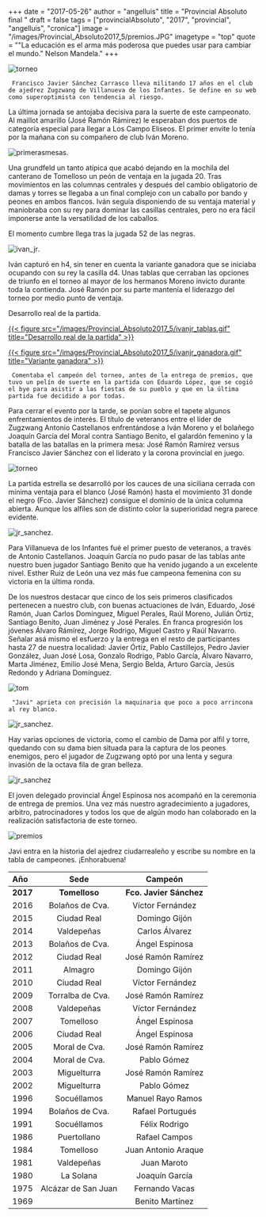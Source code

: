 +++
date = "2017-05-26"
author = "angelluis"
title = "Provincial Absoluto final "
draft = false
tags = ["provincialAbsoluto", "2017", "provincial", "angelluis", "cronica"]
image = "/images/Provincial_Absoluto2017_5/premios.JPG"
imagetype = "top"
quote = "\"La educación es el arma más poderosa que puedes usar para cambiar el mundo.\" Nelson Mandela."
+++



![torneo](/images/Provincial_Absoluto2017_5/torneo.jpg)

     Francisco Javier Sánchez Carrasco lleva militando 17 años en el club de ajedrez Zugzwang de Villanueva de los Infantes. Se define en su web como superoptimista con tendencia al riesgo.

La última jornada se antojaba decisiva para la suerte de este campeonato. Al maillot amarillo (José Ramón Rámirez) le esperaban dos puertos de categoría especial para llegar a Los Campo Eliseos. El primer envite lo tenía por la mañana con su compañero de club Iván Moreno.

![primerasmesas](/images/Provincial_Absoluto2017_5/ivan_jr.jpg).

Una grundfeld un tanto atípica que acabó dejando en la mochila del canterano de Tomelloso un peón de ventaja en la jugada 20. Tras movimientos en las columnas centrales y después del cambio obligatorio de damas y torres se llegaba a un final complejo con un caballo por bando y peones en ambos flancos. Iván seguía disponiendo de su ventaja material y maniobraba con su rey para dominar las casillas centrales, pero no era fácil imponerse ante la versatilidad de los caballos.

El momento cumbre llega tras la jugada 52 de las negras.

![ivan_jr](/images/Provincial_Absoluto2017_5/ivan_jr.png).

Iván capturó en h4, sin tener en cuenta la variante ganadora que se iniciaba ocupando con su rey la casilla d4. Unas tablas que cerraban las opciones de triunfo en el torneo al mayor de los hermanos Moreno invicto durante toda la contienda. José Ramón por su parte mantenía el liderazgo del torneo por medio punto de ventaja.

Desarrollo real de la partida.

[{{< figure src="/images/Provincial_Absoluto2017_5/ivanjr_tablas.gif" title="Desarrollo real de la partida" >}}](/images/Provincial_Absoluto2017_5/ivanjr_tablas.gif)

[{{< figure src="/images/Provincial_Absoluto2017_5/ivanjr_ganadora.gif" title="Variante ganadora" >}}](/images/Provincial_Absoluto2017_5/ivanjr_ganadora.gif)

     Comentaba el campeón del torneo, antes de la entrega de premios, que tuvo un pelín de suerte en la partida con Eduardo López, que se cogió el bye para asistir a las fiestas de su pueblo y que en la última partida fue decidido a por todas.

Para cerrar el evento por la tarde, se ponían sobre el tapete algunos enfrentamientos de interés. El título de veteranos entre el líder de Zugzwang Antonio Castellanos enfrentándose a Iván Moreno  y el bolañego Joaquín García del Moral contra Santiago Benito, el galardón femenino y la batalla de las batallas en la primera mesa: José Ramón Ramírez versus Francisco Javier Sánchez con el liderato y la corona provincial en juego.

![torneo](/images/Provincial_Absoluto2017_5/decisiva.jpg)

La partida estrella se desarrolló por los cauces de una siciliana cerrada con mínima ventaja para el blanco (José Ramón) hasta el movimiento 31 donde el negro (Fco. Javier Sánchez) consigue el dominio de la única columna abierta. Aunque los alfiles son de distinto color la superioridad negra parece evidente.

![jr_sanchez](/images/Provincial_Absoluto2017_5/jr_sanchez1.png).

Para Villanueva de los Infantes fué el primer puesto de veteranos, a través de Antonio Castellanos. Joaquín García no pudo pasar de las tablas ante nuestro buen jugador Santiago Benito que ha venido jugando a un excelente nivel. Esther Ruiz de León una vez más fue campeona femenina con su victoria en la última ronda.

De los nuestros destacar que cinco de los seis primeros clasificados pertenecen a nuestro club, con buenas actuaciones de Iván, Eduardo, José Ramón, Juan Carlos Domínguez, Miguel Perales, Raúl Moreno, Julián Órtiz, Santiago Benito, Juan Jiménez y José Perales. En franca progresión los jóvenes Álvaro Rámírez, Jorge Rodrigo, Miguel Castro y Raúl Navarro. Señalar asá mismo el esfuerzo y la entrega en el resto de participantes hasta 27 de nuestra localidad: Javier Órtiz, Pablo Castillejos, Pedro Javier González, Juan José Losa, Gonzalo Rodrigo, Pablo García, Álvaro Navarro, Marta Jiménez, Emilio José Mena, Sergio Belda, Arturo García, Jesús Redondo y Adriana Domínguez. 

![tom](/images/Provincial_Absoluto2017_5/tom.JPG)

     "Javi" aprieta con precisión la maquinaria que poco a poco arrincona al rey blanco.

![jr_sanchez](/images/Provincial_Absoluto2017_5/jr_sanchez.png).

Hay varias opciones de victoria, como el cambio de Dama por alfil y torre, quedando con su dama bien situada para la captura de los peones enemigos, pero el jugador de Zugzwang optó por una lenta y segura invasión de la octava fila de gran belleza.

![jr_sanchez](/images/Provincial_Absoluto2017_5/jr_sanchez.gif)

El joven delegado provincial Ángel Espinosa nos acompañó en la ceremonia de entrega de premios. Una vez más nuestro agradecimiento a jugadores, arbitro, patrocinadores y todos los que de algún modo han colaborado en la realización satisfactoria de este torneo.

![premios](/images/Provincial_Absoluto2017_5/premios.JPG)

Javi entra en la historia del ajedrez ciudarrealeño y escribe su nombre en la tabla de campeones. ¡Enhorabuena!

|Año	|Sede	            |Campeón             |
| :---- |:-----------------:|:------------------:|
|__2017__|__Tomelloso__     |__Fco. Javier Sánchez__ |
|2016	|Bolaños de Cva.	|Víctor Fernández    |
|2015	|Ciudad Real	    |Domingo Gijón       |
|2014	|Valdepeñas	        |Carlos Álvarez      |
|2013   |Bolaños de Cva.	|Ángel Espinosa      |
|2012   |Ciudad Real	    |José Ramón Ramírez  |
|2011	|Almagro	        |Domingo Gijón       |
|2010	|Ciudad Real 	    |Víctor Fernández    |
|2009	|Torralba de Cva.	|José Ramón Ramírez  |
|2008   |Valdepeñas	        |Víctor Fernández    |
|2007   |Tomelloso		    |Ángel Espinosa      |
|2006   |Ciudad Real	    |Ángel Espinosa      |
|2005	|Moral de Cva.		|José Ramón Ramírez  |
|2004	|Moral de Cva.		|Pablo Gómez         |
|2003   |Miguelturra		|José Ramón Ramírez  |
|2002	|Miguelturra        |Pablo Gómez         |
|1996	|Socuéllamos	    |Manuel Rayo Ramos   |
|1994	|Bolaños de Cva.	|Rafael Portugués    |
|1991	|Socuéllamos		|Félix Rodrigo       |
|1986	|Puertollano	    |Rafael Campos       |
|1984	|Tomelloso	        |Juan Antonio Araque |
|1981	|Valdepeñas	        |Juan Maroto         |
|1980	|La Solana	        |Joaquín García      |
|1975	|Alcázar de San Juan|Fernando Vacas      |
|1969	|		            |Benito Martínez     |